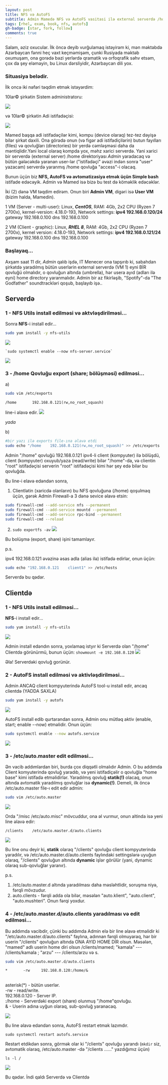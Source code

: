 ```yaml
---
layout: post
title: NFS və AutoFS
subtitle: Admin Mamedə NFS və AutoFS vasitasi ilə external serverdə /home directory yaradacaq...
tags: [rhel, exam, book, nfs, autofs]
gh-badge: [star, fork, follow]
comments: true
---
```

Salam, əziz oxucular. İlk öncə deyib vurğulamaq istəyirəm ki, mən məktəbdə Azərbaycan fənni heç vaxt keçməmişəm, çunki Rusiyada məktəb oxumuşam, ona gorədə bəzi yerlərdə qramatik və orfoqrafik səhv etsəm, çox da şey eləməyin, bu Linux dərsliyidir, Azərbaycan dili yox. 

### Situasiya belədir.

İlk oncə iki nəfəri təqdim etmək istəyərdim:

10lar© şirkətin Sistem administratoru:

![](/assets/img/baner_002.png)

və 10lar© şirkətin Adi istifadəçisi:

![](/assets/img/baner_001.png)

Mamed başqa adi istifadəçilər kimi, kompu (device olaraq) tez-tez dəyişə bilər şirkət daxili. Ona görədə onun (və figər adi istifadiçilərin) butun fayılları (files) və qovluğları (directories) bir yerdə cəmləşməsi daha da məntiqlidir.Yani local olaraq kompda yox, məhz xarici serverdə. Yani xarici bir serverdə (external server) /home direktoriyası *Admin* yaradacaq və bütün gələcəkdə yaranan user-lər ("istifadəçi" əvəzi indən sonra "user" yazacam) serverdə yaranmış /home qovluğa "access"-i olacaq.

Bunun üçün biz **NFS, AutoFS və avtomatizasiya etmək üçün Simple bash** istifade edəcəyik. Admin və Mamed isə bizə bu test də köməklik edəcəklər.

İki (2) dənə VM təqdim edirəm. Onun biri **Admin VM**, digəri isə **User VM** (bizim halda, Mamedin). 

1 VM (Server - multi-user): Linux, ***CentOS***, RAM: 4Gb, 2x2 CPU (Ryzen 7 2700x), kernel-version: 4.18.0-193, 
Network settings: 
**ipv4 192.168.0.120/24** 
gateway 192.168.0.100
dns 192.168.0.100

2 VM (Client - graphic): Linux, ***RHEL 8***, RAM: 4Gb, 2x2 CPU (Ryzen 7 2700x), kernel version: 4.18.0-193,
Network settings: 
**ipv4 192.168.0.121/24**
gateway 192.168.0.100
dns 192.168.0.100


### Başlayaq...

Axşam saat 11 dir, *Admin* qalıb işdə, IT Menecer ona tapşırıb ki, sabahdan şirkətdə yaradılmış bütün userlərin external serverdə (VM 1) eyni BİR qovluğü olmalıdır, o qovluğun altında (umbrella), hər usera ayıd (adları ilə eyni) home directory yaranmalıdır. Admin bir az fikirləşib, "Spotify"-da "The Godfather" soundtrackləri qoşub, başlayıb işə..

## Serverdə


### 1 - NFS Utils install edilməsi və aktvləşdirilməsi...

Sonra **NFS**-i install edir...

``` bash
sudo yum install -y nfs-utils
```
![](/assets/img/screenshots/Screen_0001.png)

	`sudo systemctl enable --now nfs-server.service`
	
![](/assets/img/screenshots/Screen_0010.png)

### 3 - /home Qovluğu export (share; bölüşməsi) edilməsi...

a)
``` bash
sudo vim /etc/exports
```
	/home		192.168.0.121(rw,no_root_squash)

line-i əlavə edir.
![](/assets/img/screenshots/Screen_0007.png)

*yada*

b)
``` bash
#bir yazı ilə exports file-ına əlavə etdi
sudo echo "/home	192.168.0.121(rw,no_root_squash)" >> /etc/exports
```
Admin "/home" qovluğü 192.168.0.121 ipv4-li client (kompyuter) ilə bölüşdü, client (kompyuter) oxuyub/yaza (read/write) bilər "/home"-da, və clientin "root" istifadəçisi serverin "root" istifadəçisi kimi hər şey edə bilər bu qovluğda.

Bu line-i elavə edəndən sonra,

1. Clientlətin (xaricdə olanların) bu NFS qovluğuna (/home) qoşulmaq üçün, gərək Admin Firewall-a 3 dənə sevice əlavə etsin:

``` bash
sudo firewall-cmd --add-service nfs --permanent
sudo firewall-cmd --add-service mountd --permanent
sudo firewall-cmd --add-service rpc-bind --permanent
sudo firewall-cmd --reload
```


2. `sudo exportfs -av`
![](/assets/img/screenshots/Screen_0008.png)

Bu bolüşmə (export, share) işini tamamlayır.

p.s. 

ipv4 192.168.0.121 əvəzinə əsas adla (alias ilə) istifadə edirlər, onun üçün:
``` bash
sudo echo "192.168.0.121 	client1" >> /etc/hosts
```

Serverdə bu qədər.

## Clientdə

### 1 - NFS Utils install edilməsi...

**NFS**-i install edir...

``` bash
sudo yum install -y nfs-utils
```
![](/assets/img/screenshots/Screen_0002.png)

Admin install edəndın sonra, yoxlamaq istyır ki Serverdə olan "/home" Clientdə görünürmü, bunun üçün:
`showmount -e 192.168.0.120`
![](/assets/img/screenshots/Screen_0011.png)

Əla! Serverdəki qovluğ gorünür.
### 2 - AutoFS install edilməsi və aktivləşdirilməsi...

Admin ANCAQ client kompyuterində AutoFS tool-u install edir, ancaq clientdə (YADDA SAXLA)

``` bash
sudo yum install -y autofs 
```
![](/assets/img/screenshots/Screen_0003.png)

AutoFS install edib qurtarandan sonra, Admin onu mütləq aktiv (enable, start; enable --now) etməlidir. Onun üçün:

``` bash
sudo systemctl enable --now autofs.service 
```
![](/assets/img/screenshots/Screen_0004.png)

### 3 - /etc/auto.master edit edilməsi...

Ən vacib addımlardan biri, burda çox diqqətli olmalıdır Admin. O bu addımda Client komyuterində qovluğ yaradıb, və yeni istifadiçəlir o qovluğla "home base" kimi istifadə etməlidirlər. Yaradılmış qovluğ **statik(!)** olacaq, onun altında avtomatik yaradılmış qovluğlar isə **dynamic(!)**. Demeli, ilk öncə /etc/auto.master file-ı edit edir admin:

``` bash
sudo vim /etc/auto.master
```
![](/assets/img/screenshots/Screen_0005.png)

Orda "/misc   /etc/auto.misc" mövcuddur, ona əl vurmur, onun altinda isə yeni line əlavə edir:

	/clients 	/etc/auto.master.d/auto.clients


![](/assets/img/screenshots/Screen_0006.png)

Bu line onu deyir ki, **statik** olaraq "/clients" qovluğu client kompyuterində yaradılır, və /etc/auto.master.d/auto.clients faylındaki settingslərə uyuğun olaraq, "/clients" qovluğun altında **dynamic** işlər görülür (yani, dynamic olaraq sub-qovluğlar yaranır).

p.s. 
1. /etc/auto.master.d altında yaradılması daha məsləhtlidir, soruşma niyə, fərqli mövzudur.
2. auto.clients - fərqli adda ola bilər, məsələn "auto.klient", "auto.client", "auto.mushteri". Onun fərqi yoxdur.

### 4 - /etc/auto.master.d/auto.clients yaradılması və edit edilməsi...

Bu addımda vacibdir, çünki bu addımda Admin elə bir line əlavə etməlidir ki "/etc/auto.master.d/auto.clients" faylına, adınnan fərqli olmuyaraq, hər bir userin "/clients" qovluğun altında ONA AYID HOME DİR olsun. Məsələn, "mamed" adlı userin home diri olsun /clients/mamed; "kamala" --- /clients/kamala ; "arzu" --- /clients/arzu və s.

``` bash
sudo vim /etc/auto.master.d/auto.clients
```

	*		-rw		192.168.0.120:/home/&
	
<br>asterisk(\*) - bütün userlər.
<br>-rw - read/write.
<br>192.168.0.120 - Server IP.
<br>:/home - Serverdəki export (share) olunmuş "/home"qovluğu.
<br>& - Userin adına uyğun olaraq, sub-qovluğ yaranacaq.

![](/assets/img/screenshots/Screen_0012.png)

Bu line əlavə edəndən sonra, AutoFS restart etmək lazımdır.

`sudo systemctl restart autofs.service`

Restart etdikdən sonra, görmək olar ki "/clients" qovluğu yarandı (`mkdir` siz, avtomatik olaraq, /etc/auto.master -də "/clients ......" yazdığımız üçün)

`ls -l /`

![](/assets/img/screenshots/Screen_0013.png)

Bu qədər. İndi qaldı Serverdə və Clientdə